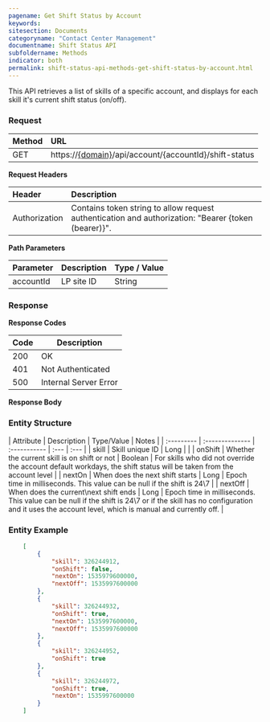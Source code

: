 ```yaml
---
pagename: Get Shift Status by Account
keywords:
sitesection: Documents
categoryname: "Contact Center Management"
documentname: Shift Status API
subfoldername: Methods
indicator: both
permalink: shift-status-api-methods-get-shift-status-by-account.html
---
```


This API retrieves a list of skills of a specific account, and displays for each skill it's current shift status (on/off).

### Request

 |Method           |        URL |
 |:-------          |       :------     |
| GET | https://[{domain}](/agent-domain-domain-api.html)/api/account/{accountId}/shift-status |

**Request Headers**

 |Header      |             Description |
| :-------       |          :------     |
 |Authorization | Contains token string to allow request authentication and authorization: "Bearer {token (bearer)}". |

**Path Parameters**

| Parameter   |  Description   |   Type / Value  |              
 |:---------- |  :------------- |  :-------------  |            
| accountId |    LP site ID    |   String  |
 

### Response

**Response Codes** 

| Code | Description           |
|------|-----------------------|
| 200  | OK                    |
| 401  | Not Authenticated     |
| 500  | Internal Server Error |


**Response Body**

### Entity Structure

| Attribute | Description | Type/Value | Notes |
| :--------- | :-------------- | :----------- | :--- | :--- |
| skill | Skill unique ID | Long | |
| onShift | Whether the current skill is on shift or not | Boolean | For skills who did not override the account default workdays, the shift status will be taken from the account level |
| nextOn | When does the next shift starts  | Long | Epoch time in milliseconds. This value can be null if the shift is 24\7 |
| nextOff | When does the current\next shift ends | Long | Epoch time in milliseconds. This value can be null if the shift is 24\7 or if the skill has no configuration and it uses the account level, which is manual and currently off. |

### Entity Example

```json
    [
        {
            "skill": 326244912,
            "onShift": false,
            "nextOn": 1535979600000,
            "nextOff": 1535997600000
        },
        {  
            "skill": 326244932,
            "onShift": true,
            "nextOn": 1535997600000,
            "nextOff": 1535997600000
        },
        {  
            "skill": 326244952,
            "onShift": true
        },
        {  
            "skill": 326244972,
            "onShift": true,
            "nextOn": 1535997600000     
        }
    ]
```